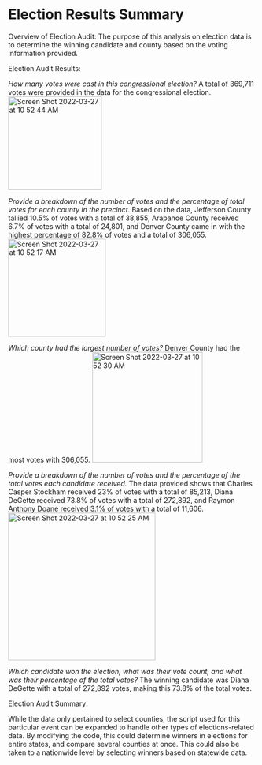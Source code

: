 # Election Results Summary

Overview of Election Audit:
The purpose of this analysis on election data is to determine the winning candidate and county based on the voting information provided. 

Election Audit Results:

<i>How many votes were cast in this congressional election?</i>
A total of 369,711 votes were provided in the data for the congressional election.
<img width="190" alt="Screen Shot 2022-03-27 at 10 52 44 AM" src="https://user-images.githubusercontent.com/100445222/160287524-1b674fc7-069d-415b-812b-ff0655a9c10c.png">

<i>Provide a breakdown of the number of votes and the percentage of total votes for each county in the precinct.</i>
Based on the data, Jefferson County tallied 10.5% of votes with a total of 38,855, Arapahoe County received 6.7% of votes with a total of 24,801, and Denver County came in with the highest percentage of 82.8% of votes and a total of 306,055.  
<img width="198" alt="Screen Shot 2022-03-27 at 10 52 17 AM" src="https://user-images.githubusercontent.com/100445222/160287518-7097528d-56d8-4659-8450-039552549737.png">

<i>Which county had the largest number of votes?</i>
Denver County had the most votes with 306,055.
<img width="224" alt="Screen Shot 2022-03-27 at 10 52 30 AM" src="https://user-images.githubusercontent.com/100445222/160287552-2e2bbb01-0c76-41d3-b248-ca2ef5919167.png">

<i>Provide a breakdown of the number of votes and the percentage of the total votes each candidate received.</i>
The data provided shows that Charles Casper Stockham received 23% of votes with a total of 85,213, Diana DeGette received 73.8% of votes with a total of 272,892, and Raymon Anthony Doane received 3.1% of votes with a total of 11,606.
<img width="299" alt="Screen Shot 2022-03-27 at 10 52 25 AM" src="https://user-images.githubusercontent.com/100445222/160287638-0e93fae1-45cc-4307-bf85-285998ab75db.png">

<i>Which candidate won the election, what was their vote count, and what was their percentage of the total votes?</i>
The winning candidate was Diana DeGette with a total of 272,892 votes, making this 73.8% of the total votes.

Election Audit Summary:

While the data only pertained to select counties, the script used for this particular event can be expanded to handle other types of elections-related data.  By modifying the code, this could determine winners in elections for entire states, and compare several counties at once.  This could also be taken to a nationwide level by selecting winners based on statewide data.  
